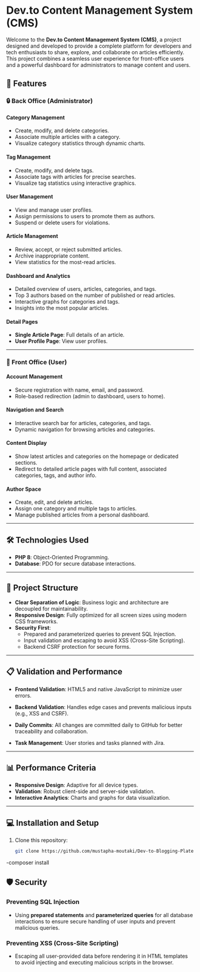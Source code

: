 # Dev.to Content Management System (CMS)

Welcome to the **Dev.to Content Management System (CMS)**, a project designed and developed to provide a complete platform for developers and tech enthusiasts to share, explore, and collaborate on articles efficiently. This project combines a seamless user experience for front-office users and a powerful dashboard for administrators to manage content and users.

## 🚀 Features

### 🔒 Back Office (Administrator)

#### **Category Management**
- Create, modify, and delete categories.
- Associate multiple articles with a category.
- Visualize category statistics through dynamic charts.

#### **Tag Management**
- Create, modify, and delete tags.
- Associate tags with articles for precise searches.
- Visualize tag statistics using interactive graphics.

#### **User Management**
- View and manage user profiles.
- Assign permissions to users to promote them as authors.
- Suspend or delete users for violations.

#### **Article Management**
- Review, accept, or reject submitted articles.
- Archive inappropriate content.
- View statistics for the most-read articles.

#### **Dashboard and Analytics**
- Detailed overview of users, articles, categories, and tags.
- Top 3 authors based on the number of published or read articles.
- Interactive graphs for categories and tags.
- Insights into the most popular articles.

#### **Detail Pages**
- **Single Article Page**: Full details of an article.
- **User Profile Page**: View user profiles.

---

### 🌟 Front Office (User)

#### **Account Management**
- Secure registration with name, email, and password.
- Role-based redirection (admin to dashboard, users to home).

#### **Navigation and Search**
- Interactive search bar for articles, categories, and tags.
- Dynamic navigation for browsing articles and categories.

#### **Content Display**
- Show latest articles and categories on the homepage or dedicated sections.
- Redirect to detailed article pages with full content, associated categories, tags, and author info.

#### **Author Space**
- Create, edit, and delete articles.
- Assign one category and multiple tags to articles.
- Manage published articles from a personal dashboard.

---

## 🛠️ Technologies Used

- **PHP 8**: Object-Oriented Programming.
- **Database**: PDO for secure database interactions.

---

## 🎯 Project Structure

- **Clear Separation of Logic**: Business logic and architecture are decoupled for maintainability.
- **Responsive Design**: Fully optimized for all screen sizes using modern CSS frameworks.
- **Security First**: 
  - Prepared and parameterized queries to prevent SQL Injection.
  - Input validation and escaping to avoid XSS (Cross-Site Scripting).
  - Backend CSRF protection for secure forms.

---

## 📋 Validation and Performance

- **Frontend Validation**: HTML5 and native JavaScript to minimize user errors.
- **Backend Validation**: Handles edge cases and prevents malicious inputs (e.g., XSS and CSRF).

- **Daily Commits**: All changes are committed daily to GitHub for better traceability and collaboration.
- **Task Management**: User stories and tasks planned with Jira.

---

## 📊 Performance Criteria

- **Responsive Design**: Adaptive for all device types.
- **Validation**: Robust client-side and server-side validation.
- **Interactive Analytics**: Charts and graphs for data visualization.

---

## 💻 Installation and Setup

1. Clone this repository:
   ```bash
   git clone https://github.com/mustapha-moutaki/Dev-to-Blogging-Plateform.git

-composer install


## 🛡️ Security

### Preventing SQL Injection
- Using **prepared statements** and **parameterized queries** for all database interactions to ensure secure handling of user inputs and prevent malicious queries.

### Preventing XSS (Cross-Site Scripting)
- Escaping all user-provided data before rendering it in HTML templates to avoid injecting and executing malicious scripts in the browser.


